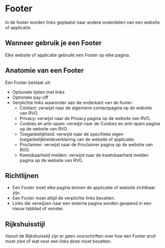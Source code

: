 # Footer

In de footer worden links geplaatst naar andere onderdelen van een website of applicatie.

## Wanneer gebruik je een Footer

Elke website of applicatie gebruikt een Footer op elke pagina.

## Anatomie van een Footer

Een Footer bestaat uit:

- Optionele lijsten met links
- Optionele pay-off
- Verplichte links waaronder aan de onderkant van de footer:
  - Contact: verwijst naar de algemene contactpagina op de website van RVO.
  - Privacy: verwijst naar de Privacy pagina op de website van RVO.
  - Cookies en anti-spam: verwijst naar de Cookies en anti-spam pagina op de website van RVO.
  - Toegankelijkheid: verwijst naar de specifieke eigen toegankelijkheidsverklaring van de website of applicatie.
  - Proclaimer: verwijst naar de Proclaimer pagina op de website van RVO.
  - Kwetsbaarheid melden: verwijst naar de kwetsbaarheid melden pagina op de website van RVO.

## Richtlijnen

- Een Footer moet elke pagina binnen de applicatie of website zichtbaar zijn.
- Een Footer moet altijd de verplichte links bevatten.
- Links die verwijzen naar een externe pagina worden geopend in een nieuw tabblad of venster.

## Rijkshuisstijl

Vanuit de Rijkshuisstijl zijn er geen voorschriften over hoe een Footer eruit moet zien of wat voor een links deze moet bevatten.
